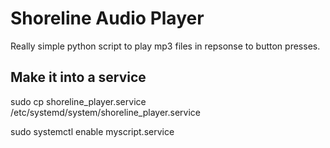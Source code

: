 # Shoreline Audio Player

Really simple python script to play mp3 files in repsonse to button presses.

## Make it into a service

sudo cp shoreline_player.service /etc/systemd/system/shoreline_player.service

sudo systemctl enable myscript.service

